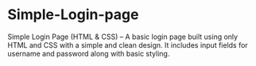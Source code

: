 # Simple-Login-page
Simple Login Page (HTML &amp; CSS) – A basic login page built using only HTML and CSS with a simple and clean design. It includes input fields for username and password along with basic styling.
